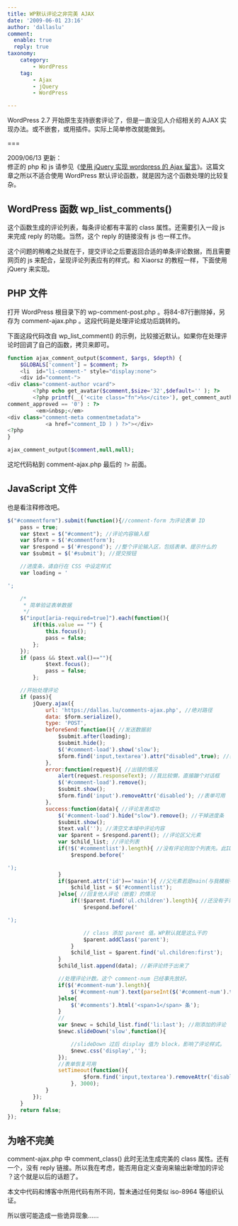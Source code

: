 ```yaml
---
title: WP默认评论之非完美 AJAX
date: '2009-06-01 23:16'
author: 'dallaslu'
comment:
  enable: true
  reply: true
taxonomy:
    category:
        - WordPress
    tag:
        - Ajax
        - jQuery
        - WordPress

---
```

WordPress 2.7 开始原生支持嵌套评论了，但是一直没见人介绍相关的 AJAX 实现办法。或不嵌套，或用插件。实际上简单修改就能做到。

===

<div class="notice">2009/06/13 更新：<br/>
修正的 php 和 js 请参见《<a href="https://dallas.lu/wordpress-perfect-ajax-thread-comment/>WordPress 完美 AJAX 嵌套评论</a>》，还提供了完整的参考文件。</div>

关于 AJAX 评论 ，忧伤的 Xiaorsz 同学，有篇《[使用 jQuery 实现 wordpress 的 Ajax 留言](http://www.xiaorsz.com/jquery-wordpress-ajax-comments/)》。这篇文章之所以不适合使用 WordPress 默认评论函数，就是因为这个函数处理的比较复杂。

## WordPress 函数 wp\_list\_comments()

这个函数生成的评论列表，每条评论都有丰富的 class 属性。还需要引入一段 js 来完成 reply 的功能。当然，这个 reply 的链接没有 js 也一样工作。

这个问题的稍难之处就在于，提交评论之后要返回合适的单条评论数据，而且需要网页的 js 来配合，呈现评论列表应有的样式。和 Xiaorsz 的教程一样，下面使用 jQuery 来实现。

## PHP 文件

打开 WordPress 根目录下的 wp-comment-post.php 。将84-87行删除掉，另存为 comment-ajax.php 。这段代码是处理评论成功后跳转的。

下面这段代码改自 wp\_list\_comment() 的示例，比较接近默认。如果你在处理评论时回调了自己的函数，拷贝来即可。

```php
function ajax_comment_output($comment, $args, $depth) {
	$GLOBALS['comment'] = $comment; ?>
	<li  id="li-comment-" style="display:none">
	<div id="comment-">
<div class="comment-author vcard">
		<?php echo get_avatar($comment,$size='32',$default='' ); ?>
		<?php printf(__('<cite class="fn">%s</cite>'), get_comment_author_link()); ?></div>
comment_approved == '0') : ?>
         <em>&nbsp;</em>
<div class="comment-meta commentmetadata">
            <a href="comment_ID ) ) ?>"></div>
<?php
}

ajax_comment_output($comment,null,null);
```

这坨代码粘到 comment-ajax.php 最后的 `?>` 前面。

## JavaScript 文件

也是看注释修改吧。

```javascript
$("#commentform").submit(function(){//comment-form 为评论表单 ID
	pass = true;
	var $text = $("#comment"); //评论内容输入框
	var $form = $('#commentform');
	var $respond = $('#respond'); //整个评论输入区，包括表单、提示什么的
	var $submit = $('#submit'); //提交按钮

	//进度条，请自行在 CSS 中设定样式
	var loading = '

';

	/*
	 * 简单验证表单数据
	 */
	$("input[aria-required=true]").each(function(){
		if(this.value == "") {
			this.focus();
			pass = false;
		};
	});
	if (pass && $text.val()==""){
			$text.focus();
			pass = false;
		};

	//开始处理评论
	if (pass){
		jQuery.ajax({
			url: 'https://dallas.lu/comments-ajax.php', //绝对路径
			data: $form.serialize(),
			type: 'POST',
			beforeSend:function(){ //发送数据前
				$submit.after(loading);
				$submit.hide();
				$('#comment-load').show('slow');
				$form.find('input,textarea').attr("disabled",true); //表单组件设置为不可用
			},
			error:function(request){ //出错的情况
				alert(request.responseText); //我比较懒，直接蹦个对话框
				$('#comment-load').remove();
				$submit.show();
				$form.find('input').removeAttr('disabled'); //表单可用
			},
			success:function(data){ //评论发表成功
				$('#comment-load').hide("slow").remove(); //干掉进度条
				$submit.show();
				$text.val(''); //清空文本域中评论内容
				var $parent = $respond.parent(); //评论区父元素
				var $child_list; //评论列表
				if(!$('#commentlist').length){ //没有评论则加个列表先。此ID请自行添加
					$respond.before('

');
				}
				if($parent.attr('id')=='main'){ //父元素若是main(与我模板有关)
					$child_list = $('#commentlist');
				}else{ //回复他人评论（嵌套）的情况
					if(!$parent.find('ul.children').length){ //还没有子评论则添加个列表先
						$respond.before('

');

						// class 添加 parent 值。WP默认就是这么干的
						$parent.addClass('parent');
					}
					$child_list = $parent.find('ul.children:first');
				}
				$child_list.append(data); //新评论终于出来了

				//处理评论计数。这个 comment-num 已经事先放好。
				if($('#comment-num').length){
					$('#comment-num').text(parseInt($('#comment-num').text())+1);
				}else{
					$('#comments').html('<span>1</span> 条');
				}
				//
				var $newc = $child_list.find('li:last'); //刚添加的评论
				$newc.slideDown('slow',function(){

					//slideDown 过后 display 值为 block，影响了评论样式。
					$newc.css('display','');
				});
				//表单恢复可用
				setTimeout(function(){
						$form.find('input,textarea').removeAttr('disabled');
					}, 3000);
			}
		});
	}
	return false;
});
```

## 为啥不完美

comment-ajax.php 中 comment\_class() 此时无法生成完美的 class 属性。还有一个，没有 reply 链接。所以我在考虑，能否用自定义查询来输出新增加的评论 ？这个就是以后的话题了。

<div class="warning">本文中代码和博客中所用代码有所不同，暂未通过任何类似 iso-8964 等组织认证。 <p>所以很可能造成一些诡异现象……</p>
</div>
